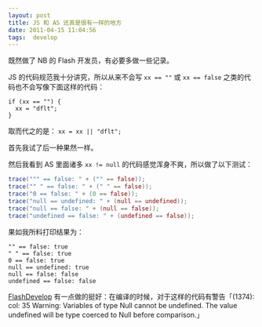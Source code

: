 ```yaml
---
layout: post
title: JS 和 AS 还真是很有一样的地方
date: 2011-04-15 11:04:56
tags:  develop
---
```


既然做了 NB 的 Flash 开发员，有必要多做一些记录。

JS 的代码规范我十分讲究，所以从来不会写 `xx == ""` 或 `xx == false` 之类的代码也不会写像下面这样的代码：
```
if (xx == "") {
  xx = "dflt";
}
```

取而代之的是：
```xx = xx || "dflt";```

首先我试了后一种果然一样。

然后我看到 AS 里面诸多 `xx != null` 的代码感觉浑身不爽，所以做了以下测试：

```as
trace(""" == false: " + ("" == false));
trace("" " == false: " + (" " == false));
trace("0 == false: " + (0 == false));
trace("null == undefined: " + (null == undefined));
trace("null == false: " + (null == false));
trace("undefined == false: " + (undefined == false));
```

果如我所料打印结果为：

```
"" == false: true
" " == false: true
0 == false: true
null == undefined: true
null == false: false
undefined == false: false
```

[FlashDevelop](http://www.flashdevelop.org/) 有一点做的挺好：在编译的时候，对于这样的代码有警告「(1374): col: 35 Warning: Variables of type Null cannot be undefined. The value undefined will be type coerced to Null before comparison.」